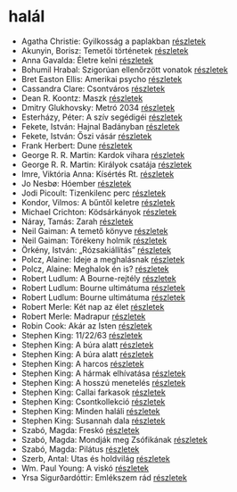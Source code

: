 # halál

- Agatha Christie: Gyilkosság a paplakban [részletek](_details/Agatha%20Christie.md#id_68)
- Akunyin, Borisz: Temetői történetek [részletek](_details/Akunyin%2C%20Borisz.md#id_714)
- Anna Gavalda: Életre kelni [részletek](_details/Anna%20Gavalda.md#id_1303)
- Bohumil Hrabal: Szigorúan ellenőrzött vonatok [részletek](_details/Bohumil%20Hrabal.md#id_449)
- Bret Easton Ellis: Amerikai psycho [részletek](_details/Bret%20Easton%20Ellis.md#id_1446)
- Cassandra Clare: Csontváros [részletek](_details/Cassandra%20Clare.md#id_635)
- Dean R. Koontz: Maszk [részletek](_details/Dean%20R.%20Koontz.md#id_1101)
- Dmitry Glukhovsky: Metró 2034 [részletek](_details/Dmitry%20Glukhovsky.md#id_355)
- Esterházy, Péter: A szív segédigéi [részletek](_details/Esterh%C3%A1zy%2C%20P%C3%A9ter.md#id_1020)
- Fekete, István: Hajnal Badányban [részletek](_details/Fekete%2C%20Istv%C3%A1n.md#id_729)
- Fekete, István: Őszi vásár [részletek](_details/Fekete%2C%20Istv%C3%A1n.md#id_736)
- Frank Herbert: Dune [részletek](_details/Frank%20Herbert.md#id_182)
- George R. R. Martin: Kardok vihara [részletek](_details/George%20R.%20R.%20Martin.md#id_424)
- George R. R. Martin: Királyok csatája [részletek](_details/George%20R.%20R.%20Martin.md#id_418)
- Imre, Viktória Anna: Kísértés Rt. [részletek](_details/Imre%2C%20Vikt%C3%B3ria%20Anna.md#id_632)
- Jo Nesbø: Hóember [részletek](_details/Jo%20Nesb%C3%B8.md#id_582)
- Jodi Picoult: Tizenkilenc perc [részletek](_details/Jodi%20Picoult.md#id_348)
- Kondor, Vilmos: A bűntől keletre [részletek](_details/Kondor%2C%20Vilmos.md#id_980)
- Michael Crichton: Ködsárkányok [részletek](_details/Michael%20Crichton.md#id_755)
- Náray, Tamás: Zarah [részletek](_details/N%C3%A1ray%2C%20Tam%C3%A1s.md#id_1234)
- Neil Gaiman: A temető könyve [részletek](_details/Neil%20Gaiman.md#id_1424)
- Neil Gaiman: Törékeny holmik [részletek](_details/Neil%20Gaiman.md#id_1436)
- Örkény, István: „Rózsakiállítás” [részletek](_details/%C3%96rk%C3%A9ny%2C%20Istv%C3%A1n.md#id_515)
- Polcz, Alaine: Ideje a meghalásnak [részletek](_details/Polcz%2C%20Alaine.md#id_1440)
- Polcz, Alaine: Meghalok én is? [részletek](_details/Polcz%2C%20Alaine.md#id_1441)
- Robert Ludlum: A Bourne-rejtély [részletek](_details/Robert%20Ludlum.md#id_30)
- Robert Ludlum: Bourne ultimátuma [részletek](_details/Robert%20Ludlum.md#id_31)
- Robert Ludlum: Bourne ultimátuma [részletek](_details/Robert%20Ludlum.md#id_32)
- Robert Merle: Két nap az élet [részletek](_details/Robert%20Merle.md#id_331)
- Robert Merle: Madrapur [részletek](_details/Robert%20Merle.md#id_334)
- Robin Cook: Akár az Isten [részletek](_details/Robin%20Cook.md#id_87)
- Stephen King: 11/22/63 [részletek](_details/Stephen%20King.md#id_523)
- Stephen King: A búra alatt [részletek](_details/Stephen%20King.md#id_556)
- Stephen King: A búra alatt [részletek](_details/Stephen%20King.md#id_557)
- Stephen King: A harcos [részletek](_details/Stephen%20King.md#id_539)
- Stephen King: A hármak elhívatása [részletek](_details/Stephen%20King.md#id_540)
- Stephen King: A hosszú menetelés [részletek](_details/Stephen%20King.md#id_932)
- Stephen King: Callai farkasok [részletek](_details/Stephen%20King.md#id_847)
- Stephen King: Csontkollekció [részletek](_details/Stephen%20King.md#id_571)
- Stephen King: Minden haláli [részletek](_details/Stephen%20King.md#id_573)
- Stephen King: Susannah dala [részletek](_details/Stephen%20King.md#id_542)
- Szabó, Magda: Freskó [részletek](_details/Szab%C3%B3%2C%20Magda.md#id_1347)
- Szabó, Magda: Mondják meg Zsófikának [részletek](_details/Szab%C3%B3%2C%20Magda.md#id_1346)
- Szabó, Magda: Pilátus [részletek](_details/Szab%C3%B3%2C%20Magda.md#id_1351)
- Szerb, Antal: Utas és holdvilág [részletek](_details/Szerb%2C%20Antal.md#id_387)
- Wm. Paul Young: A viskó [részletek](_details/Wm.%20Paul%20Young.md#id_962)
- Yrsa Sigurðardóttir: Emlékszem ​rád [részletek](_details/Yrsa%20Sigur%C3%B0ard%C3%B3ttir.md#id_1727)